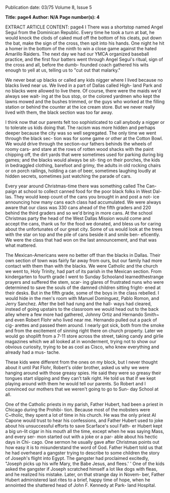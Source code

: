 Publication date: 03/75
Volume 8, Issue 5

**Title: page4**
**Author: N/A**
**Page number(s): 4**

EXTRACT ARTICLE CONTENT:
page4 
I 
There was a shortstop named 
Angel Segui from the Dominican 
Republic. Every time he took a turn 
at bat, he would knock the clods of 
caked mud off the bottom of his 
cleats, put down the bat, make the 
sign of the cross, then spit into his 
hands. One night he hit a homer in 
the bottom of the ninth to win a close 
game against the hated Amarillo 
Raiders. The next day we had our 
YMCA organized baseball practice, 
and the first four batters went 
through Angel Segui's ritual, sign of 
the cross and all, before the dumb-
founded coach gathered his wits 
enough to yell at us, telling us to 
"cut out that malarky." 


We never beat up blacks or called 
any kids nigger where I lived 
because no blacks lived near us. We 
lived in a part of Dallas called High-
land Park and no blacks were 
allowed to live there. Of course, there 
were the maids we'd always see wait-
ing at the bus stop, or the colored 
yardmen who kept the lawns mowed 
and the bushes trimmed, or the guys 
who worked at the filling station or 
behind the counter at the ice cream 
store. But we never really lived with 
them, the black section was too far 
away. 


I think now that our parents felt 
too sophisticated to call anybody a 
nigger or to tolerate us kids doing 
that. The racism was more hidden 
and perhaps deeper because the city 
was so well segregated. The only 
time we went through the black sec-
tion was for some game or other at 
the Cotton Bowl. We would drive 
through the section-our fathers 
behinds the wheels of roomy cars-
and stare at the rows of rotten wood 
shacks with the paint chipping off, 
the dirt yards that were sometimes 
used for parking during big games; 
and the blacks would always be sit-
ting on their porches, the kids in 
bedraggled clothing, barefoot and 
grimy, the adults in old rocking 
chairs or on porch railings, holding a 
can of beer, sometimes laughing 
loudly at hidden secrets, sometimes 
just watching the parade of cars. 


Every year around Christmas-time 
there was something called The Can-
paign at school to collect canned food 
for the poor black folks in West Dal-
las. They would keep count of the 
cans you brought in and post a not-
ice announcing how many cans each 
class had accumulated. We were 
always aware that our class was 330 
cans ahead of the fifth graders and 
220 behind the third graders and so 
we'd bring in more cans. At the 
school Christmas party the head of 
the West Dallas Mission would come 
and accept the cans, thank us for the 
food we donated, and bless us for 
caring about the unfortunates of our 
great city. Some of us would look at 
the trees with the star on top and the 
pile of cans beside it and smile ben-
eficently. We were the class that had 
won on the last announcement, and 
that was what mattered. 


The Mexican-Americans were no 
better off than the blacks in Dallas. 
Their own section of town was fairly 
far away from ours, but our family 
had more contact with them than 
with the blacks. We were Catholic 
and the church we went to, Holy 
Trinity, had part of its parish in the 
Mexican section. From kindergarten 
to fourth grade I went to Sunday 
Schooland learnedthestrange 
prayers and suffered the stem, scar-
ing glares of frustrated nuns who 
were determined to save the souls of 
the damned children sitting fright-
ened at their desks. But in the fifth 
grade, some of the boys in the class 
rebelled. I would hide in the men's 
room with Manuel Dominguez, 
Pablo Romon, and Jerry Sanchez. 
After the bell had rung and the hall-
ways had cleared, instead of going 
upstairs to the classroom we would 
head out to the back alley where a 
few more had gathered, Johnny Ortiz 
and Hernando Smith~ and even 
Robert Flohr who lived near me. 
Hernando pulled out a pack of cig-
arettes and passed them around. I 
nearly got sick, both from the smoke 
and from the excitement of sinning 
right there on church property. Later 
we would go shoplift from a 7-11 
store across the street, taking candy 
and girlie magazines which we all 
looked at in wonderment, trying not 
to show our obvious curiosity, trying 
to be as cool as Cisco, who knew 
everything and already had a mus-
tache. 


These kids were different from the 
ones on my block, but I never 
thought about it until Pat Flohr, 
Robert's older brother, asked us why 
we were hanging around with those 
greasy spies. He said they were so 
greasy their tongues start slipping 
and they can't talk right. He told us 
that if we kept playing around with 
them he would tell our parents. So 
Robert and I convinced our mothers 
that we weren't going to go to Sun-
day School at all. 


One of the Catholic priests in my 
parish, Father Hubert, had been a 
priest in Chicago during the Prohibi-
tion. Because most of the mobsters 
were C~tholic, they spent a lot of 
time in his church. He was the only 
priest AI Capone would trust to hear 
his confessions, and Father Hubert 
used to joke about his unsuccessful 
efforts to save Scarface's soul Fath-
er Hubert kept a big un-lit cigar in 
his mouth all the time, except when 
he was saying Mass, and every ser-
mon started out with a joke or a par-
able about his hectic days in Chi-
cago. One sermon he usually gave 
after Christmas points out how easy 
it is to misunderstand the word of 
God. Father Hubert told us that he 
had overheard a gangster trying to 
describe to some children the story of 
Joseph's flight into Egypt. The 
gangster had proclaimed excitedly, 
"Joseph picks up his wife Mary, the 
Babe Jesus, and flees.' ' One of the 
kids asked the gangster if Joseph 
scratched himself a lot like dogs with 
fleas, and he realized his mistake. 
Later, on that strange day in Novem-
ber, Father Hubert administered last 
rites to a brief, happy time of hope, 
when he annointed the shattered 
head of John F. Kennedy at Park-
land Hospital.